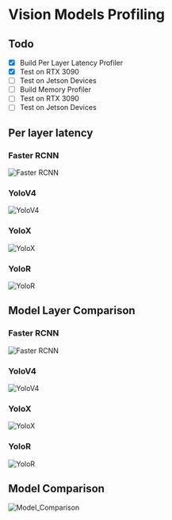 # Vision Models Profiling

## Todo
- [x] Build Per Layer Latency Profiler
- [x] Test on RTX 3090
- [ ] Test on Jetson Devices
- [ ] Build Memory Profiler
- [ ] Test on RTX 3090
- [ ] Test on Jetson Devices

## Per layer latency

### Faster RCNN
![Faster RCNN](images/layer_time_faster_rcnn.png)

### YoloV4
![YoloV4](images/layer_time_yolov4.png)

### YoloX
![YoloX](images/layer_time_yolox.png)

### YoloR
![YoloR](images/layer_time_yolor.png)

## Model Layer Comparison
### Faster RCNN
![Faster RCNN](images/layer_time_bar_faster_rcnn.png)

### YoloV4
![YoloV4](images/layer_time_bar_yolov4.png)

### YoloX
![YoloX](images/layer_time_bar_yolox.png)

### YoloR
![YoloR](images/layer_time_bar_yolor.png)

## Model Comparison
![Model_Comparison](images/layer_time_stacked_bar.png)